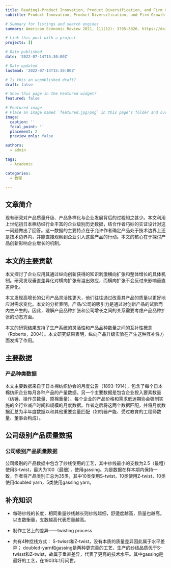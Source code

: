 ```yaml
---
title: Reading1-Product Innovation, Product Diversification, and Firm Growth: Evidence from Japan’s Early ndustrialization
subtitle: Product Innovation, Product Diversification, and Firm Growth.

# Summary for listings and search engines
summary: American Economic Review 2021, 111(12): 3795–3826. https://doi.org/10.1257/aer.20201656

# Link this post with a project
projects: []

# Date published
date: '2022-07-14T15:30:00Z'

# Date updated
lastmod: '2022-07-14T15:30:00Z'

# Is this an unpublished draft?
draft: false

# Show this page in the Featured widget?
featured: false

# Featured image
# Place an image named `featured.jpg/png` in this page's folder and customize its options here.
image:
  caption: ''
  focal_point: ''
  placement: 2
  preview_only: false

authors:
  - admin

tags:
  - Academic

categories:
  - 教程

---
```


## 文章简介

现有研究对产品质量升级、产品多样化与企业发展背后的过程知之甚少。本文利用上世纪初日本棉纺织行业丰富的企业级别历史数据，结合作者巧妙的实证设计对这一问题做出了回答。这一数据的主要特点在于允许作者确定产品处于技术边界上还是技术边界内，并能直接观察到企业引入这些产品的行动。本文的核心在于探讨产品创新影响企业增长的机制。

## 本文的主要贡献

本文探讨了企业应用其通过纵向创新获得的知识刺激横向扩张和整体增长的具体机制。研究发现垂直差异化对横向扩张有溢出效应，而横向扩张不会反过来影响垂直差异化。 

本文发现高增长的公司产品灵活性更大，他们往往通过改善其产品的质量以更好地应对需求变化。本文的分析表明，产品/公司的吸引力是通过对创新产品的试验而内生产生的。因此，理解产品品种扩张和公司增长之间的关系需要考虑产品品种扩张的动态方面。

本文的研究结果支持了生产系统的灵活性和产品品种数量之间的互补性概念（Roberts，2004）。本文研究结果表明，纵向产品升级实验在产生这种互补性方面发挥了作用。

## 主要数据

### 产品种类数据

本文主要数据来自于日本棉纺织协会的月度公告（1893-1914），包含了每个日本棉纺织企业每月各种产品的产量数据。另一个主要数据是包含企业投入要素数量（纺锤、操作员数量、原棉重量）、每个企业的产品价格和需求低迷期协会强制实施的全行业减产时间和规模的月度数据。作者之后将这两个数据匹配，并将月度数据汇总为半年度数据以和其他重要变量匹配（如机器产能、受过教育的工程师数量、董事会构成）。

## 公司级别产品质量数据

### 公司级别产品质量数据

公司级别的产品数据中包含了纱线使用的工艺，其中纱线最小的支数为2.5（最粗）使用S-twist，最大为100（最细），使用gassing。为是数据在样本期内保持一致，作者将产品类别汇总为35类，其中10类使用S-twist，10类使用Z-twist，10类使用doubled yarn，5类使用gassing yarn。

## 补充知识

- 每磅纱线的长度，相同重量纱线越长则纱线越细，舒适度越高，质量也越高。以支数衡量，支数越高代表质量越高。

- 制作工艺上的差异——twisting process

- 共有4种捻线方式：
  S-twisst和Z-twist，没有本质的质量差异因此属于水平差异；
  doubled-yarn和gassing是两种更完善的工艺，生产的纱线品质优于S-twisst和Z-twist，故属于垂直差异，代表了更高的技术水平。其中gassing是最好的工艺，在1903年1月问世。
